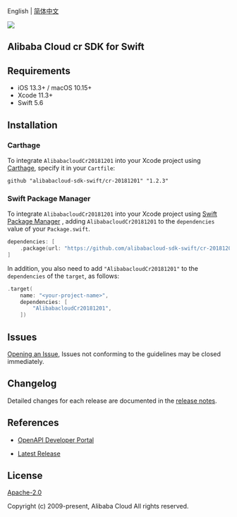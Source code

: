 English | [简体中文](README-CN.md)

![](https://aliyunsdk-pages.alicdn.com/icons/AlibabaCloud.svg)

## Alibaba Cloud cr SDK for Swift

## Requirements

- iOS 13.3+ / macOS 10.15+
- Xcode 11.3+
- Swift 5.6

## Installation

### Carthage

To integrate `AlibabacloudCr20181201` into your Xcode project using [Carthage](https://github.com/Carthage/Carthage), specify it in your `Cartfile`:

```ogdl
github "alibabacloud-sdk-swift/cr-20181201" "1.2.3"
```

### Swift Package Manager

To integrate `AlibabacloudCr20181201` into your Xcode project using [Swift Package Manager](https://swift.org/package-manager/) , adding `AlibabacloudCr20181201` to the `dependencies` value of your `Package.swift`.

```swift
dependencies: [
    .package(url: "https://github.com/alibabacloud-sdk-swift/cr-20181201.git", from: "1.2.3")
]
```

In addition, you also need to add `"AlibabacloudCr20181201"` to the `dependencies` of the `target`, as follows:

```swift
.target(
    name: "<your-project-name>",
    dependencies: [
        "AlibabacloudCr20181201",
    ])
```

## Issues

[Opening an Issue](https://github.com/alibabacloud-sdk-swift/cr-20181201/issues/new), Issues not conforming to the guidelines may be closed immediately.

## Changelog

Detailed changes for each release are documented in the [release notes](./ChangeLog.txt).

## References

* [OpenAPI Developer Portal](https://next.api.alibabacloud.com/home)
- [Latest Release](https://github.com/alibabacloud-sdk-swift/cr-20181201)

## License

[Apache-2.0](http://www.apache.org/licenses/LICENSE-2.0)

Copyright (c) 2009-present, Alibaba Cloud All rights reserved.
